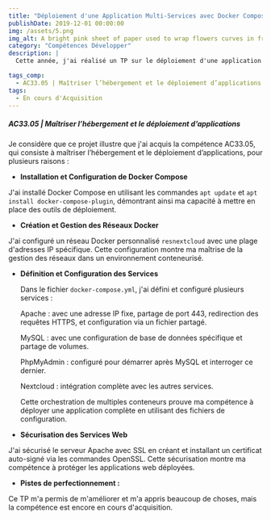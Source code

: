 ```yaml
---
title: "Déploiement d'une Application Multi-Services avec Docker Compose"
publishDate: 2019-12-01 00:00:00
img: /assets/5.png
img_alt: A bright pink sheet of paper used to wrap flowers curves in front of rich blue background
category: "Compétences Développer"
description: |
  Cette année, j'ai réalisé un TP sur le déploiement d'une application multi-services en utilisant Docker Compose dans le cadre de mes études. Le projet consistait à orchestrer plusieurs conteneurs (Apache, MySQL, phpMyAdmin, Nextcloud) afin de créer une application web complète, sécurisée et interconnectée.

tags_comp: 
  - AC33.05 | Maîtriser l’hébergement et le déploiement d’applications
tags:
  - En cours d'Acquisition
---
```

<h5>AC33.05 | Maîtriser l’hébergement et le déploiement d’applications</h5>

Je considère que ce projet illustre que j'ai acquis la compétence AC33.05, qui consiste à maîtriser l’hébergement et le déploiement d’applications, pour plusieurs raisons :

- **Installation et Configuration de Docker Compose**
    
J'ai installé Docker Compose en utilisant les commandes `apt update` et `apt install docker-compose-plugin`, démontrant ainsi ma capacité à mettre en place des outils de déploiement.
    
- **Création et Gestion des Réseaux Docker**
    
J'ai configuré un réseau Docker personnalisé `resnextcloud` avec une plage d'adresses IP spécifique. Cette configuration montre ma maîtrise de la gestion des réseaux dans un environnement conteneurisé.
    
- **Définition et Configuration des Services**
    
  Dans le fichier `docker-compose.yml`, j'ai défini et configuré plusieurs services :
        
  Apache : avec une adresse IP fixe, partage de port 443, redirection des requêtes HTTPS, et configuration via un fichier partagé.
  
  MySQL : avec une configuration de base de données spécifique et partage de volumes.

  PhpMyAdmin : configuré pour démarrer après MySQL et interroger ce dernier.

  Nextcloud : intégration complète avec les autres services.
        
  Cette orchestration de multiples conteneurs prouve ma compétence à déployer une application complète en utilisant des fichiers de configuration. 

- **Sécurisation des Services Web**
    
J'ai sécurisé le serveur Apache avec SSL en créant et installant un certificat auto-signé via les commandes OpenSSL. Cette sécurisation montre ma compétence à protéger les applications web déployées.
    
- **Pistes de perfectionnement :**

Ce TP m'a permis de m'améliorer et m'a appris beaucoup de choses, mais la compétence est encore en cours d'acquisition.

